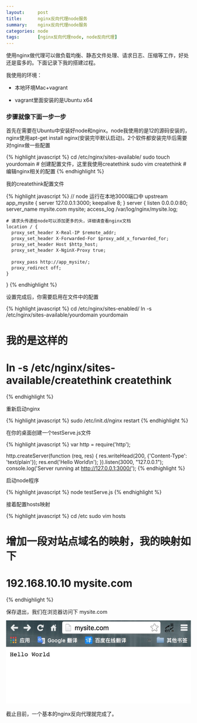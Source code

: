 ```yaml
---
layout:     post
title:      nginx反向代理node服务
summary:    nginx反向代理node服务
categories: node
tags:       [nginx反向代理node, node反向代理]
---
```


使用nginx做代理可以做负载均衡、静态文件处理、请求日志、压缩等工作，好处还是蛮多的。下面记录下我的搭建过程。

我使用的环境：

* 本地环境Mac+vagrant

* vagrant里面安装的是Ubuntu x64

### 步骤就像下面一步一步

首先在需要在Ubuntu中安装好node和nginx。node我使用的是12的源码安装的，nginx使用apt-get install nginx(安装完毕默认启动)。2个软件都安装完毕后需要对nginx做一些配置

{% highlight javascript %}
cd /etc/nginx/sites-available/
sudo touch yourdomain           # 创建配置文件，这里我使用createthink
sudo vim createthink            # 编辑nginx相关的配置
{% endhighlight %}

我的createthink配置文件

{% highlight javascript %}
// node 运行在本地3000端口中
upstream app_mysite {
    server 127.0.0.1:3000;
    keepalive 8;
}
server {
    listen 0.0.0.0:80;
    server_name mysite.com mysite;
    access_log /var/log/nginx/mysite.log;

    # 请求头传递给node可以添加更多的头，详细请查看nginx文档
    location / {
      proxy_set_header X-Real-IP $remote_addr;
      proxy_set_header X-Forwarded-For $proxy_add_x_forwarded_for;
      proxy_set_header Host $http_host;
      proxy_set_header X-NginX-Proxy true;

      proxy_pass http://app_mysite/;
      proxy_redirect off;
    }
 }
{% endhighlight %}

设置完成后，你需要启用在文件中的配置

{% highlight javascript %}
cd /etc/nginx/sites-enabled/
ln -s /etc/nginx/sites-available/yourdomain yourdomain
# 我的是这样的
# ln -s /etc/nginx/sites-available/createthink createthink
{% endhighlight %}

重新启动nginx

{% highlight javascript %}
sudo /etc/init.d/nginx restart
{% endhighlight %}

在你的桌面创建一个testServe.js文件

{% highlight javascript %}
var http = require('http');

http.createServer(function (req, res) {
    res.writeHead(200, {'Content-Type': 'text/plain'});
    res.end('Hello World\n');
}).listen(3000, "127.0.0.1");
console.log('Server running at http://127.0.0.1:3000/');
{% endhighlight %}

启动node程序

{% highlight javascript %}
node testServe.js
{% endhighlight %}

接着配置hosts映射

{% highlight javascript %}
cd /etc
sudo vim hosts
# 增加一段对站点域名的映射，我的映射如下
# 192.168.10.10   mysite.com
{% endhighlight %}

保存退出，我们在浏览器访问下 mysite.com

![nginx-proxy-node](/resource/nginx-proxy-node/nginx-proxy-node.png)

截止目前，一个基本的nginx反向代理就完成了。
